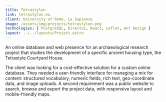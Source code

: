 ```yaml
---
title: Tetrastylon
link: tetrastylon.eu
client: University of Rome, La Sapienza
image: /assets/img/projects/tetrastylon.png
technologies: [ PostgreSQL, Directus, React, Leflet, Ant Design ]
layout: ../../layouts/Project.astro
---
```


An online database and web presence for an archaeological research project that studies 
the development of a specific ancient housing type, the Tetrastyle Courtyard House.

The client was looking for a cost-effective solution for a custom online database. They needed 
a user-friendly interface for managing a mix for content: structured vocabulary, 
numeric fields, rich text, geo-coordinate data, and image uploads. A second requirement was a
public website to search, browse and export the project data, with responsive layout and
mobile-friendly maps.

